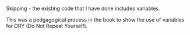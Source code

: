 Skipping - the existing code that I have done includes variables.

This was a pedgagogical process in the book to show the use of variables for DRY (Do Not Repeat Yourself).